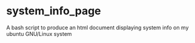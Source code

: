 # system_info_page
A bash script to produce an html document displaying  system info on my ubuntu GNU/Linux system
